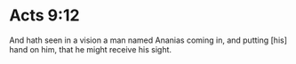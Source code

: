 # Acts 9:12

And hath seen in a vision a man named Ananias coming in, and putting [his] hand on him, that he might receive his sight.
